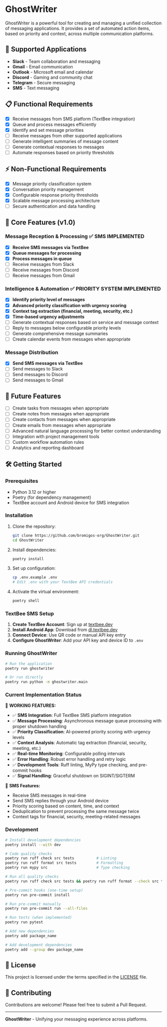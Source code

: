 # GhostWriter

GhostWriter is a powerful tool for creating and managing a unified collection of messaging applications. It provides a set of automated action items, based on priority and context, across multiple communication platforms.

## 🚀 Supported Applications

- **Slack** - Team collaboration and messaging
- **Gmail** - Email communication
- **Outlook** - Microsoft email and calendar
- **Discord** - Gaming and community chat
- **Telegram** - Secure messaging
- **SMS** - Text messaging

## 📋 Functional Requirements

- [x] Receive messages from SMS platform (TextBee integration)
- [x] Queue and process messages efficiently
- [x] Identify and set message priorities
- [ ] Receive messages from other supported applications
- [ ] Generate intelligent summaries of message content
- [ ] Generate contextual responses to messages
- [ ] Automate responses based on priority thresholds

## ⚡ Non-Functional Requirements

- [x] Message priority classification system
- [x] Conversation priority management
- [x] Configurable response priority thresholds
- [x] Scalable message processing architecture
- [ ] Secure authentication and data handling

## 🎯 Core Features (v1.0)

### Message Reception & Processing ✅ **SMS IMPLEMENTED**

- [x] **Receive SMS messages via TextBee**
- [x] **Queue messages for processing**
- [x] **Process messages in queue**
- [ ] Receive messages from Slack
- [ ] Receive messages from Discord
- [ ] Receive messages from Gmail

### Intelligence & Automation ✅ **PRIORITY SYSTEM IMPLEMENTED**

- [x] **Identify priority level of messages**
- [x] **Advanced priority classification with urgency scoring**
- [x] **Context tag extraction (financial, meeting, security, etc.)**
- [x] **Time-based urgency adjustments**
- [ ] Generate contextual responses based on service and message context
- [ ] Reply to messages below configurable priority levels
- [ ] Generate comprehensive message summaries
- [ ] Create calendar events from messages when appropriate

### Message Distribution

- [x] **Send SMS messages via TextBee**
- [ ] Send messages to Slack
- [ ] Send messages to Discord
- [ ] Send messages to Gmail

## 🔮 Future Features

- [ ] Create tasks from messages when appropriate
- [ ] Create notes from messages when appropriate
- [ ] Create contacts from messages when appropriate
- [ ] Create emails from messages when appropriate
- [ ] Advanced natural language processing for better context understanding
- [ ] Integration with project management tools
- [ ] Custom workflow automation rules
- [ ] Analytics and reporting dashboard

## 🛠️ Getting Started

### Prerequisites

- Python 3.12 or higher
- Poetry (for dependency management)
- TextBee account and Android device for SMS integration

### Installation

1. Clone the repository:
   ```bash
   git clone https://github.com/bromigos-org/GhostWriter.git
   cd GhostWriter
   ```

2. Install dependencies:
   ```bash
   poetry install
   ```

3. Set up configuration:
   ```bash
   cp .env.example .env
   # Edit .env with your TextBee API credentials
   ```

4. Activate the virtual environment:
   ```bash
   poetry shell
   ```

### TextBee SMS Setup

1. **Create TextBee Account**: Sign up at [textbee.dev](https://textbee.dev)
2. **Install Android App**: Download from [dl.textbee.dev](https://dl.textbee.dev)
3. **Connect Device**: Use QR code or manual API key entry
4. **Configure GhostWriter**: Add your API key and device ID to `.env`

### Running GhostWriter

```bash
# Run the application
poetry run ghostwriter

# Or run directly
poetry run python -m ghostwriter.main
```

### Current Implementation Status

🎉 **WORKING FEATURES:**
- ✅ **SMS Integration**: Full TextBee SMS platform integration
- ✅ **Message Processing**: Asynchronous message queue processing with proper shutdown handling
- ✅ **Priority Classification**: AI-powered priority scoring with urgency levels
- ✅ **Context Analysis**: Automatic tag extraction (financial, security, meeting, etc.)
- ✅ **Real-time Monitoring**: Configurable polling intervals
- ✅ **Error Handling**: Robust error handling and retry logic
- ✅ **Development Tools**: Ruff linting, MyPy type checking, and pre-commit hooks
- ✅ **Signal Handling**: Graceful shutdown on SIGINT/SIGTERM

📱 **SMS Features:**

- Receive SMS messages in real-time
- Send SMS replies through your Android device
- Priority scoring based on content, time, and context
- Deduplication to prevent processing the same message twice
- Context tags for financial, security, meeting-related messages

### Development

```bash
# Install development dependencies
poetry install --with dev

# Code quality checks
poetry run ruff check src tests          # Linting
poetry run ruff format src tests         # Formatting
poetry run mypy src                      # Type checking

# Run all quality checks
poetry run ruff check src tests && poetry run ruff format --check src tests && poetry run mypy src

# Pre-commit hooks (one-time setup)
poetry run pre-commit install

# Run pre-commit manually
poetry run pre-commit run --all-files

# Run tests (when implemented)
poetry run pytest

# Add new dependencies
poetry add package_name

# Add development dependencies
poetry add --group dev package_name
```

## 📄 License

This project is licensed under the terms specified in the [LICENSE](LICENSE) file.

## 🤝 Contributing

Contributions are welcome! Please feel free to submit a Pull Request.

---

**GhostWriter** - Unifying your messaging experience across platforms.
